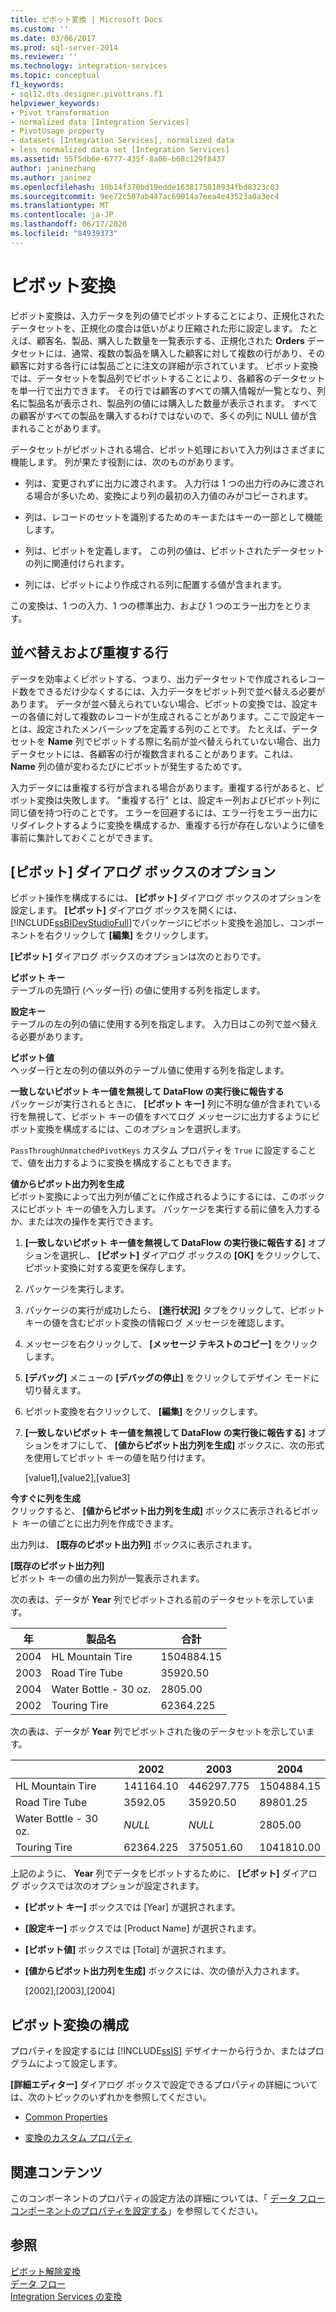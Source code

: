 ```yaml
---
title: ピボット変換 | Microsoft Docs
ms.custom: ''
ms.date: 03/06/2017
ms.prod: sql-server-2014
ms.reviewer: ''
ms.technology: integration-services
ms.topic: conceptual
f1_keywords:
- sql12.dts.designer.pivottrans.f1
helpviewer_keywords:
- Pivot transformation
- normalized data [Integration Services]
- PivotUsage property
- datasets [Integration Services], normalized data
- less normalized data set [Integration Services]
ms.assetid: 55f5db6e-6777-435f-8a06-b68c129f8437
author: janinezhang
ms.author: janinez
ms.openlocfilehash: 10b14f370bd19edde1638175810934fbd8323c03
ms.sourcegitcommit: 9ee72c507ab447ac69014a7eea4e43523a0a3ec4
ms.translationtype: MT
ms.contentlocale: ja-JP
ms.lasthandoff: 06/17/2020
ms.locfileid: "84939373"
---
```

# <a name="pivot-transformation"></a>ピボット変換
  ピボット変換は、入力データを列の値でピボットすることにより、正規化されたデータセットを、正規化の度合は低いがより圧縮された形に設定します。 たとえば、顧客名、製品、購入した数量を一覧表示する、正規化された **Orders** データセットには、通常、複数の製品を購入した顧客に対して複数の行があり、その顧客に対する各行には製品ごとに注文の詳細が示されています。 ピボット変換では、データセットを製品列でピボットすることにより、各顧客のデータセットを単一行で出力できます。 その行では顧客のすべての購入情報が一覧となり、列名に製品名が表示され、製品列の値には購入した数量が表示されます。 すべての顧客がすべての製品を購入するわけではないので、多くの列に NULL 値が含まれることがあります。  
  
 データセットがピボットされる場合、ピボット処理において入力列はさまざまに機能します。 列が果たす役割には、次のものがあります。  
  
-   列は、変更されずに出力に渡されます。 入力行は 1 つの出力行のみに渡される場合が多いため、変換により列の最初の入力値のみがコピーされます。  
  
-   列は、レコードのセットを識別するためのキーまたはキーの一部として機能します。  
  
-   列は、ピボットを定義します。 この列の値は、ピボットされたデータセットの列に関連付けられます。  
  
-   列には、ピボットにより作成される列に配置する値が含まれます。  
  
 この変換は、1 つの入力、1 つの標準出力、および 1 つのエラー出力をとります。  
  
## <a name="sort-and-duplicate-rows"></a>並べ替えおよび重複する行  
 データを効率よくピボットする、つまり、出力データセットで作成されるレコード数をできるだけ少なくするには、入力データをピボット列で並べ替える必要があります。 データが並べ替えられていない場合、ピボットの変換では、設定キーの各値に対して複数のレコードが生成されることがあります。ここで設定キーとは、設定されたメンバーシップを定義する列のことです。 たとえば、データセットを **Name** 列でピボットする際に名前が並べ替えられていない場合、出力データセットには、各顧客の行が複数含まれることがあります。これは、 **Name** 列の値が変わるたびにピボットが発生するためです。  
  
 入力データには重複する行が含まれる場合があります。重複する行があると、ピボット変換は失敗します。 "重複する行" とは、設定キー列およびピボット列に同じ値を持つ行のことです。 エラーを回避するには、エラー行をエラー出力にリダイレクトするように変換を構成するか、重複する行が存在しないように値を事前に集計しておくことができます。  
  
##  <a name="options-in-the-pivot-dialog-box"></a><a name="options"></a> [ピボット] ダイアログ ボックスのオプション  
 ピボット操作を構成するには、 **[ピボット]** ダイアログ ボックスのオプションを設定します。 **[ピボット]** ダイアログ ボックスを開くには、 [!INCLUDE[ssBIDevStudioFull](../../../includes/ssbidevstudiofull-md.md)]でパッケージにピボット変換を追加し、コンポーネントを右クリックして **[編集]** をクリックします。  
  
 **[ピボット]** ダイアログ ボックスのオプションは次のとおりです。  
  
 **ピボット キー**  
 テーブルの先頭行 (ヘッダー行) の値に使用する列を指定します。  
  
 **設定キー**  
 テーブルの左の列の値に使用する列を指定します。 入力日はこの列で並べ替える必要があります。  
  
 **ピボット値**  
 ヘッダー行と左の列の値以外のテーブル値に使用する列を指定します。  
  
 **一致しないピボット キー値を無視して DataFlow の実行後に報告する**  
 パッケージが実行されるときに、 **[ピボット キー]** 列に不明な値が含まれている行を無視して、ピボット キーの値をすべてログ メッセージに出力するようにピボット変換を構成するには、このオプションを選択します。  
  
 `PassThroughUnmatchedPivotKeys` カスタム プロパティを `True` に設定することで、値を出力するように変換を構成することもできます。  
  
 **値からピボット出力列を生成**  
 ピボット変換によって出力列が値ごとに作成されるようにするには、このボックスにピボット キーの値を入力します。 パッケージを実行する前に値を入力するか、または次の操作を実行できます。  
  
1.  **[一致しないピボット キー値を無視して DataFlow の実行後に報告する]** オプションを選択し、 **[ピボット]** ダイアログ ボックスの **[OK]** をクリックして、ピボット変換に対する変更を保存します。  
  
2.  パッケージを実行します。  
  
3.  パッケージの実行が成功したら、 **[進行状況]** タブをクリックして、ピボット キーの値を含むピボット変換の情報ログ メッセージを確認します。  
  
4.  メッセージを右クリックして、 **[メッセージ テキストのコピー]** をクリックします。  
  
5.  **[デバッグ]** メニューの **[デバッグの停止]** をクリックしてデザイン モードに切り替えます。  
  
6.  ピボット変換を右クリックして、 **[編集]** をクリックします。  
  
7.  **[一致しないピボット キー値を無視して DataFlow の実行後に報告する]** オプションをオフにして、 **[値からピボット出力列を生成]** ボックスに、次の形式を使用してピボット キーの値を貼り付けます。  
  
     [value1],[value2],[value3]  
  
 **今すぐに列を生成**  
 クリックすると、 **[値からピボット出力列を生成]** ボックスに表示されるピボット キーの値ごとに出力列を作成できます。  
  
 出力列は、 **[既存のピボット出力列]** ボックスに表示されます。  
  
 **[既存のピボット出力列]**  
 ピボット キーの値の出力列が一覧表示されます。  
  
 次の表は、データが **Year** 列でピボットされる前のデータセットを示しています。  
  
|年|製品名|合計|  
|----------|------------------|-----------|  
|2004|HL Mountain Tire|1504884.15|  
|2003|Road Tire Tube|35920.50|  
|2004|Water Bottle - 30 oz.|2805.00|  
|2002|Touring Tire|62364.225|  
  
 次の表は、データが **Year** 列でピボットされた後のデータセットを示しています。  
  
||2002|2003|2004|  
|-|----------|----------|----------|  
|HL Mountain Tire|141164.10|446297.775|1504884.15|  
|Road Tire Tube|3592.05|35920.50|89801.25|  
|Water Bottle - 30 oz.|*NULL*|*NULL*|2805.00|  
|Touring Tire|62364.225|375051.60|1041810.00|  
  
 上記のように、 **Year** 列でデータをピボットするために、 **[ピボット]** ダイアログ ボックスでは次のオプションが設定されます。  
  
-   **[ピボット キー]** ボックスでは [Year] が選択されます。  
  
-   **[設定キー]** ボックスでは [Product Name] が選択されます。  
  
-   **[ピボット値]** ボックスでは [Total] が選択されます。  
  
-   **[値からピボット出力列を生成]** ボックスには、次の値が入力されます。  
  
     [2002],[2003],[2004]  
  
## <a name="configuration-of-the-pivot-transformation"></a>ピボット変換の構成  
 プロパティを設定するには [!INCLUDE[ssIS](../../../includes/ssis-md.md)] デザイナーから行うか、またはプログラムによって設定します。  
  
 **[詳細エディター]** ダイアログ ボックスで設定できるプロパティの詳細については、次のトピックのいずれかを参照してください。  
  
-   [Common Properties](../../common-properties.md)  
  
-   [変換のカスタム プロパティ](transformation-custom-properties.md)  
  
## <a name="related-content"></a>関連コンテンツ  
 このコンポーネントのプロパティの設定方法の詳細については、「 [データ フロー コンポーネントのプロパティを設定する](../set-the-properties-of-a-data-flow-component.md)」を参照してください。  
  
## <a name="see-also"></a>参照  
 [ピボット解除変換](pivot-transformation.md)   
 [データ フロー](../data-flow.md)   
 [Integration Services の変換](integration-services-transformations.md)  
  
  
